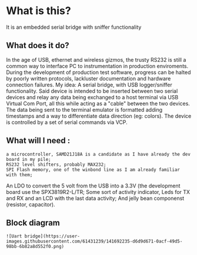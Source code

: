 # What is this?
It is an embedded serial bridge with sniffer functionality

## What does it do?
In the age of USB, ethernet and wireless gizmos, the trusty RS232 is still a common way to interface PC to instrumentation in production enviroments.
During the development of production test software, progress can be halted by poorly written protocols, lackluster documentation and hardware connection failures.
My idea:
A serial bridge, with USB logger/sniffer functionality. 
Said device is intended to be inserted between two serial devices and relay any data being exchanged to a host terminal via USB Virtual Com Port, all this while acting as a "cable" between the two devices.
The data being sent to the terminal emulator is formatted adding timestamps and a way to differentiate data direction (eg: colors).
The device is controlled by a set of serial commands via VCP.

## What will I need :
	a microcontroller, SAMD21J18A is a candidate as I have already the dev board in my pile;
	RS232 level shifters, probably MAX232;
	SPI Flash memory, one of the winbond line as I am already familiar with them;
  An LDO to convert the 5 volt from the USB into a 3.3V (the development board use the SPX3819R2-L/TR;
	Some sort of activity indicator, Leds for TX and RX and an LCD with the last data activity;
  And jelly bean componenst (resistor, capacitor).
## Block diagram 
	![Uart bridge](https://user-images.githubusercontent.com/61431239/141692235-d6d9d671-0acf-49d5-98bb-6b82a8d552f0.png)
